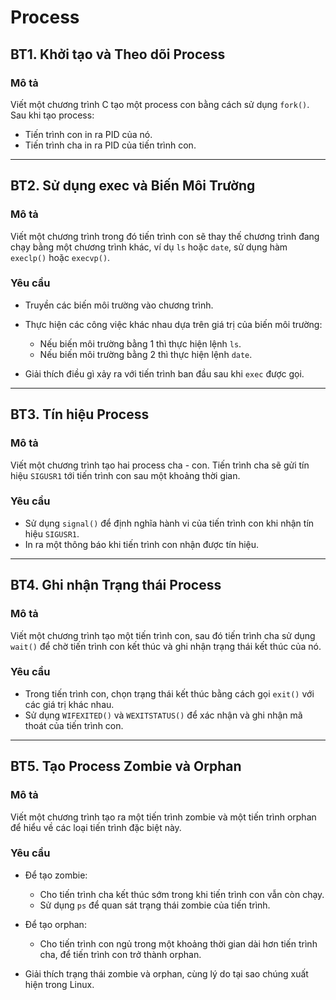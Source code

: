 # Process

## BT1. Khởi tạo và Theo dõi Process

### Mô tả

Viết một chương trình C tạo một process con bằng cách sử dụng `fork()`. Sau khi tạo process:

* Tiến trình con in ra PID của nó.
* Tiến trình cha in ra PID của tiến trình con.

---

## BT2. Sử dụng exec và Biến Môi Trường

### Mô tả

Viết một chương trình trong đó tiến trình con sẽ thay thế chương trình đang chạy bằng một chương trình khác, ví dụ `ls` hoặc `date`, sử dụng hàm `execlp()` hoặc `execvp()`.

### Yêu cầu

* Truyền các biến môi trường vào chương trình.
* Thực hiện các công việc khác nhau dựa trên giá trị của biến môi trường:

  * Nếu biến môi trường bằng 1 thì thực hiện lệnh `ls`.
  * Nếu biến môi trường bằng 2 thì thực hiện lệnh `date`.
* Giải thích điều gì xảy ra với tiến trình ban đầu sau khi `exec` được gọi.

---

## BT3. Tín hiệu Process

### Mô tả

Viết một chương trình tạo hai process cha - con. Tiến trình cha sẽ gửi tín hiệu `SIGUSR1` tới tiến trình con sau một khoảng thời gian.

### Yêu cầu

* Sử dụng `signal()` để định nghĩa hành vi của tiến trình con khi nhận tín hiệu `SIGUSR1`.
* In ra một thông báo khi tiến trình con nhận được tín hiệu.

---

## BT4. Ghi nhận Trạng thái Process

### Mô tả

Viết một chương trình tạo một tiến trình con, sau đó tiến trình cha sử dụng `wait()` để chờ tiến trình con kết thúc và ghi nhận trạng thái kết thúc của nó.

### Yêu cầu

* Trong tiến trình con, chọn trạng thái kết thúc bằng cách gọi `exit()` với các giá trị khác nhau.
* Sử dụng `WIFEXITED()` và `WEXITSTATUS()` để xác nhận và ghi nhận mã thoát của tiến trình con.

---

## BT5. Tạo Process Zombie và Orphan

### Mô tả

Viết một chương trình tạo ra một tiến trình zombie và một tiến trình orphan để hiểu về các loại tiến trình đặc biệt này.

### Yêu cầu

* Để tạo zombie:

  * Cho tiến trình cha kết thúc sớm trong khi tiến trình con vẫn còn chạy.
  * Sử dụng `ps` để quan sát trạng thái zombie của tiến trình.
* Để tạo orphan:

  * Cho tiến trình con ngủ trong một khoảng thời gian dài hơn tiến trình cha, để tiến trình con trở thành orphan.
* Giải thích trạng thái zombie và orphan, cùng lý do tại sao chúng xuất hiện trong Linux.


